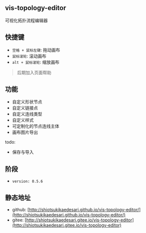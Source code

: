 ## vis-topology-editor
 可视化拓扑流程编辑器

 ## 快捷键
 * `空格 + 鼠标左键`: 拖动画布
 * `鼠标滚轮`: 滚动画布
 * `alt + 鼠标滚轮`: 缩放画布

 > 后期加入页面帮助

## 功能

* 自定义形状节点
* 自定义链接点
* 自定义连线类型
* 自定义样式
* 可定制化的节点连线主体
* 画布图片导出

todo:

* 保存与导入
## 阶段
* `version: 0.5.6`

## 静态地址
* github: [http://shiotsukikaedesari.github.io/vis-topology-editor/](http://shiotsukikaedesari.github.io/vis-topology-editor/)
* gitee: [http://shiotsukikaedesari.gitee.io/vis-topology-editor](http://shiotsukikaedesari.gitee.io/vis-topology-editor)
